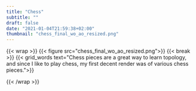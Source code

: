 ```yaml
---
title: "Chess"
subtitle: ""
draft: false
date: "2021-01-04T21:59:38+02:00"
thumbnail: "chess_final_wo_ao_resized.png"
---
```

{{< wrap >}}
{{< figure src="chess_final_wo_ao_resized.png">}}
{{< break >}}
{{< grid_words text="Chess pieces are a great way to learn topology, and since I like to play chess, my first decent render was of various chess pieces.">}}
<!-- {{< break >}} -->
<!-- {{< grid_img_2 src2="finaaaal.png" >}} -->
{{< /wrap >}}